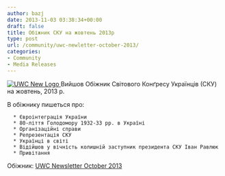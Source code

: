 ```yaml
---
author: bazj
date: 2013-11-03 03:38:34+00:00
draft: false
title: Обіжник СКУ на жовтень 2013р
type: post
url: /community/uwc-newletter-october-2013/
categories:
- Community
- Media Releases
---
```


[![UWC New Logo](http://www.ozeukes.com/wp-content/uploads/2013/11/UWC-New-Logo.jpg)
](http://www.ozeukes.com/wp-content/uploads/2013/11/UWC-New-Logo.jpg)Вийшов Обіжник Світового Конґресу Українців (СКУ) на жовтень, 2013 р.

В обіжнику пишеться про:



	  * Євроінтеграція України
	  * 80-ліття Голодомору 1932-33 рр. в Україні
	  * Організаційні справи
	  * Репрезентація СКУ
	  * Українці в світі
	  * Відійшов у вічність колишній заступник президента СКУ Іван Равлюк 
	  * Привітання

Обіжник: [UWC Newsletter October 2013](http://www.ozeukes.com/wp-content/uploads/2013/11/UWC-Newsletter-October-2013.pdf)
